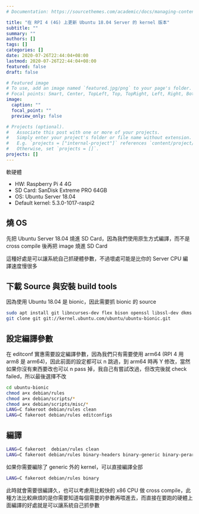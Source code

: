 ```yaml
---
# Documentation: https://sourcethemes.com/academic/docs/managing-content/

title: "在 RPI 4 (4G) 上更新 Ubuntu 18.04 Server 的 kernel 版本"
subtitle: ""
summary: ""
authors: []
tags: []
categories: []
date: 2020-07-26T22:44:04+08:00
lastmod: 2020-07-26T22:44:04+08:00
featured: false
draft: false

# Featured image
# To use, add an image named `featured.jpg/png` to your page's folder.
# Focal points: Smart, Center, TopLeft, Top, TopRight, Left, Right, BottomLeft, Bottom, BottomRight.
image:
  caption: ""
  focal_point: ""
  preview_only: false

# Projects (optional).
#   Associate this post with one or more of your projects.
#   Simply enter your project's folder or file name without extension.
#   E.g. `projects = ["internal-project"]` references `content/project/deep-learning/index.md`.
#   Otherwise, set `projects = []`.
projects: []
---
```


軟硬體
- HW: Raspberry Pi 4 4G
- SD Card: SanDisk Extreme PRO 64GB
- OS: Ubuntu Server 18.04
- Default kernel: 5.3.0-1017-raspi2

## 燒 OS

先把 Ubuntu Server 18.04 燒進 SD Card，因為我們使用原生方式編譯，而不是 cross compile 後再把 image 燒進 SD Card

這種好處是可以讓系統自己抓硬體參數，不過壞處可能是比你的 Server CPU 編譯速度慢很多

## 下載 Source 與安裝 build tools

因為使用 Ubuntu 18.04 是 bionic，因此需要抓 bionic 的 source


```bash
sudo apt install git libncurses-dev flex bison openssl libssl-dev dkms libelf-dev libudev-dev libpci-dev libiberty-dev autoconf debhelper
git clone git git://kernel.ubuntu.com/ubuntu/ubuntu-bionic.git
```

## 設定編譯參數

在 editconf 實惠需要設定編譯參數，因為我們只有需要使用 arm64 (RPI 4 用 arm8 是 arm64)，因此前面的設定都可以 n 跳過，到 arm64 時再 Y 修改，當然如果你沒有東西要改也可以 n pass 掉，我自己有嘗試改過，但改完後就 check failed，所以最後選擇不改

```bash
cd ubuntu-bionic
chmod a+x debian/rules
chmod a+x debian/scripts/*
chmod a+x debian/scripts/misc/*
LANG=C fakeroot debian/rules clean
LANG=C fakeroot debian/rules editconfigs
```

## 編譯

```bash
LANG=C fakeroot  debian/rules clean
LANG=C fakeroot debian/rules binary-headers binary-generic binary-perarch
```

如果你需要編除了 generic 外的 kernel，可以直接編譯全部

```bash
LANG=C fakeroot debian/rules binary
```

此時就會需要很編譯久，也可以考慮用比較快的 x86 CPU 做 cross compile，此種方法比較麻煩的是你需要知道每個需要的參數再喂進去，而直接在要跑的硬體上面編譯的好處就是可以讓系統自己抓參數


